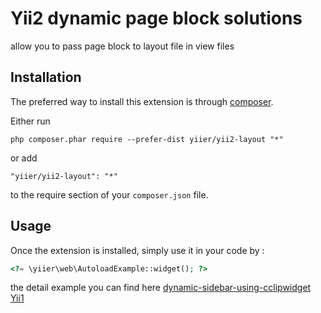 Yii2 dynamic page block solutions 
==================================
allow you  to pass page block to layout file  in view  files

Installation
------------

The preferred way to install this extension is through [composer](http://getcomposer.org/download/).

Either run

```
php composer.phar require --prefer-dist yiier/yii2-layout "*"
```

or add

```
"yiier/yii2-layout": "*"
```

to the require section of your `composer.json` file.


Usage
-----

Once the extension is installed, simply use it in your code by  :

```php
<?= \yiier\web\AutoloadExample::widget(); ?>
```


the detail example you can find here
[dynamic-sidebar-using-cclipwidget Yii1 ](http://www.yiiframework.com/wiki/127/dynamic-sidebar-using-cclipwidget/#hh2)